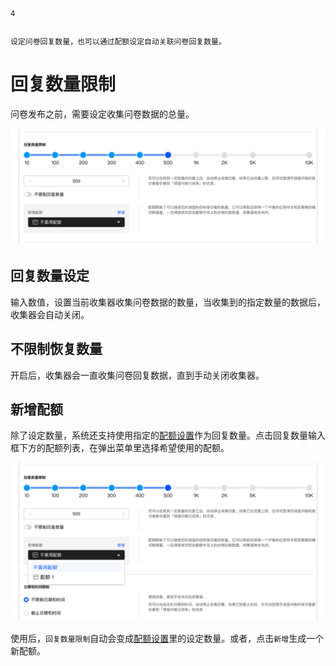 ```index
4
```
```tag

```
```summary
设定问卷回复数量，也可以通过配额设定自动关联问卷回复数量。
```
# 回复数量限制
问卷发布之前，需要设定收集问卷数据的总量。

<img src='../assets/surveyCollector/04totalAmount/totalAmount.png'>

## 回复数量设定
输入数值，设置当前收集器收集问卷数据的数量，当收集到的指定数量的数据后，收集器会自动关闭。

## 不限制恢复数量
开启后，收集器会一直收集问卷回复数据，直到手动关闭收集器。

## 新增配额
除了设定数量，系统还支持使用指定的[配额设置](../../18screenAndQuota/02quota/01quotaSetting.md)作为回复数量。点击回复数量输入框下方的配额列表，在弹出菜单里选择希望使用的配额。

<img src='../assets/surveyCollector/04totalAmount/totalAmountQuota.png'>

使用后，`回复数量限制`自动会变成[配额设置](../../18screenAndQuota/02quota/01quotaSetting.md)里的设定数量。或者，点击`新增`生成一个新配额。
